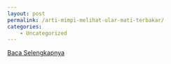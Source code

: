 ```yaml
---
layout: post
permalink: /arti-mimpi-melihat-ular-mati-terbakar/
categories:
    - Uncategorized
---
```


[Baca Selengkapnya](/04)